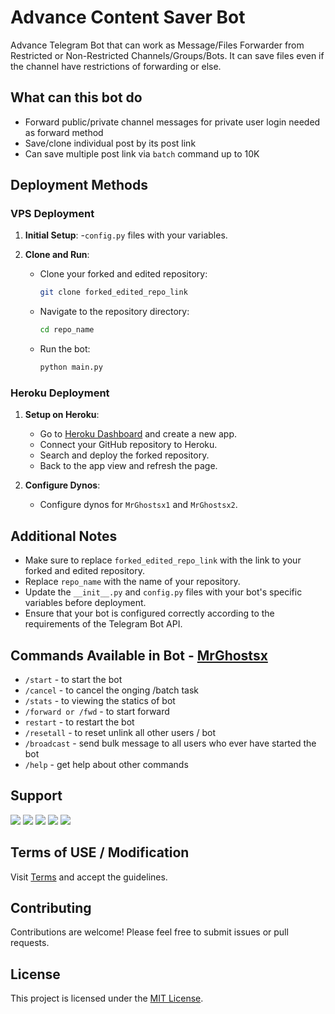# Advance Content Saver Bot

Advance Telegram Bot that can work as Message/Files Forwarder from Restricted or Non-Restricted Channels/Groups/Bots. It can save files even if the channel have restrictions of forwarding or else.

## What can this bot do
- Forward public/private channel messages for private user login needed as forward method
- Save/clone individual post by its post link
- Can save multiple post link via `batch` command up to 10K

## Deployment Methods

### VPS Deployment

1. **Initial Setup**:
   -`config.py` files with your variables.

2. **Clone and Run**:
   - Clone your forked and edited repository:
     ```bash
     git clone forked_edited_repo_link
     ```
   - Navigate to the repository directory:
     ```bash
     cd repo_name
     ```
   - Run the bot:
     ```bash
     python main.py
     ```

### Heroku Deployment

1. **Setup on Heroku**:
   - Go to [Heroku Dashboard](https://dashboard.heroku.com) and create a new app.
   - Connect your GitHub repository to Heroku.
   - Search and deploy the forked repository.
   - Back to the app view and refresh the page.

2. **Configure Dynos**:
   - Configure dynos for `MrGhostsx1` and `MrGhostsx2`.

## Additional Notes

- Make sure to replace `forked_edited_repo_link` with the link to your forked and edited repository.
- Replace `repo_name` with the name of your repository.
- Update the `__init__.py` and `config.py` files with your bot's specific variables before deployment.
- Ensure that your bot is configured correctly according to the requirements of the Telegram Bot API.

## Commands Available in Bot - [MrGhostsx](https://t.me/Tech_Shreyansh)

- ```/start``` - to start the bot
- ```/cancel``` - to cancel the onging /batch task
- ```/stats``` - to viewing the statics of bot
- `/forward or /fwd` - to start forward
- `restart` - to restart the bot
- `/resetall` - to reset unlink all other users / bot
- `/broadcast` - send bulk message to all users who ever have started the bot
- `/help` - get help about other commands

## Support

[<img src="https://img.icons8.com/ios/50/000000/instagram-new.png"/>](https://t.me/cnnetworkofficial)
[<img src="https://img.icons8.com/ios/50/000000/youtube.png"/>](https://t.me/cnnetworkofficial)
[<img src="https://img.icons8.com/ios/50/000000/telegram-app.png"/>](https://t.me/+ctTkbDU_di9lYWE1)
[<img src="https://img.icons8.com/ios/50/000000/github--v1.png"/>](https://t.me/cnnetworkofficial)
[<img src="https://img.icons8.com/ios/50/000000/domain--v1.png"/>](https://t.me/cnnetworkofficial)

## Terms of USE / Modification 
Visit [Terms](https://t.me/cnnetworkofficial) and accept the guidelines.

## Contributing

Contributions are welcome! Please feel free to submit issues or pull requests.

## License

This project is licensed under the [MIT License](LICENSE).
